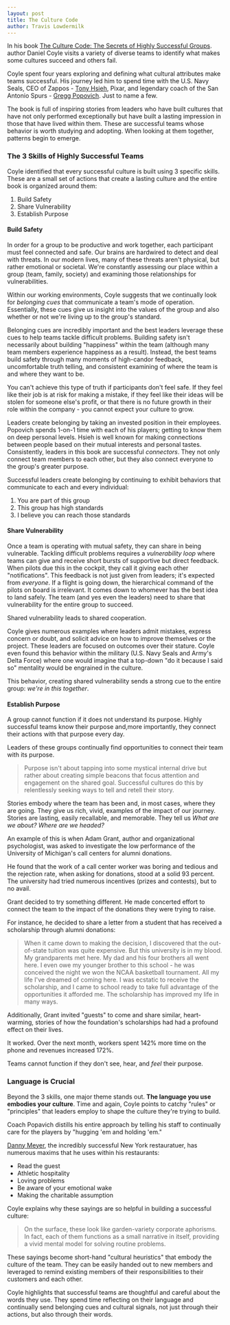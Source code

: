 ```yaml
---
layout: post
title: The Culture Code
author: Travis Lowdermilk
---
```

In his book [The Culture Code: The Secrets of Highly Successful Groups](https://smile.amazon.com/Culture-Code-Secrets-Highly-Successful/dp/0804176981/ "The Culture Code: The Secrets of Highly Successful Groups"). author Daniel Coyle visits a variety of diverse teams to identify what makes some cultures succeed and others fail.

Coyle spent four years exploring and defining what cultural attributes make teams successful. His journey led him to spend time with the U.S. Navy Seals, CEO of Zappos - [Tony Hsieh](https://en.wikipedia.org/wiki/Tony_Hsieh "Tony Hsieh"), Pixar, and legendary coach of the San Antonio Spurs - [Gregg Popovich](https://en.wikipedia.org/wiki/Gregg_Popovich "Gregg Popovich"). Just to name a few.

The book is full of inspiring stories from leaders who have built cultures that have not only performed exceptionally but have built a lasting impression in those that have lived within them. These are successful teams whose behavior is worth studying and adopting. When looking at them together, patterns begin to emerge.

### The 3 Skills of Highly Successful Teams ###
Coyle identified that every successful culture is built using 3 specific skills. These are a small set of actions that create a lasting culture and the entire book is organized around them:

1. Build Safety
2. Share Vulnerability
3. Establish Purpose

#### Build Safety ####
In order for a group to be productive and work together, each participant must feel connected and safe. Our brains are hardwired to detect and deal with threats. In our modern lives, many of these threats aren't physical, but rather emotional or societal. We're constantly assessing our place within a group (team, family, society) and examining those relationships for vulnerabilities.

Within our working environments, Coyle suggests that we continually look for _belonging cues_ that communicate a team's mode of operation. Essentially, these cues give us insight into the values of the group and also whether or not we're living up to the group's standard.

Belonging cues are incredibly important and the best leaders leverage these cues to help teams tackle difficult problems. Building safety isn't necessarily about building "happiness" within the team (although many team members experience happiness as a result). Instead, the best teams build safety through many moments of high-candor feedback, uncomfortable truth telling, and consistent examining of where the team is and where they want to be. 

You can't achieve this type of truth if participants don't feel safe. If they feel like their job is at risk for making a mistake, if they feel like their ideas will be stolen for someone else's profit, or that there is no future growth in their role within the company - you cannot expect your culture to grow.

Leaders create belonging by taking an invested position in their employees. Popovich spends 1-on-1 time with each of his players; getting to know them on deep personal levels. Hsieh is well known for making connections between people based on their mutual interests and personal tastes. Consistently, leaders in this book are successful _connectors_. They not only connect team members to each other, but they also connect everyone to the group's greater purpose.

Successful leaders create belonging by continuing to exhibit behaviors that communicate to each and every individual:

1. You are part of this group
2. This group has high standards
3. I believe you can reach those standards

#### Share Vulnerability ####
Once a team is operating with mutual safety, they can share in being vulnerable. Tackling difficult problems requires a _vulnerability loop_ where teams can give and receive short bursts of supportive but direct feedback. When pilots due this in the cockpit, they call it giving each other "notifications". This feedback is not just given from leaders; it's expected from _everyone_. If a flight is going down, the hierarchical command of the pilots on board is irrelevant. It comes down to whomever has the best idea to land safely. The team (and yes even the leaders) need to share that vulnerability for the entire group to succeed.

Shared vulnerability leads to shared cooperation.

Coyle gives numerous examples where leaders admit mistakes, express concern or doubt, and solicit advice on how to improve themselves or the project. These leaders are focused on outcomes over their stature. Coyle even found this behavior within the military (U.S. Navy Seals and Army's Delta Force) where one would imagine that a top-down "do it because I said so" mentality would be engrained in the culture. 

This behavior, creating shared vulnerability sends a strong cue to the entire group: _we're in this together_.

#### Establish Purpose ####
A group cannot function if it does not understand its purpose. Highly successful teams know their purpose and,more importantly, they connect their actions with that purpose every day.

Leaders of these groups continually find opportunities to connect their team with its purpose.

> Purpose isn't about tapping into some mystical internal drive but rather about creating simple beacons that focus attention and engagement on the shared goal. Successful cultures do this by relentlessly seeking ways to tell and retell their story.

Stories embody where the team has been and, in most cases, where they are going. They give us rich, vivid, examples of the impact of our journey. Stories are lasting, easily recallable, and memorable. They tell us _What are we about?_ _Where are we headed?_

An example of this is when Adam Grant, author and organizational psychologist, was asked to investigate the low performance of the University of Michigan's call centers for alumni donations.

He found that the work of a call center worker was boring and tedious and the rejection rate, when asking for donations, stood at a solid 93 percent. The university had tried numerous incentives (prizes and contests), but to no avail.

Grant decided to try something different. He made concerted effort to connect the team to the impact of the donations they were trying to raise.

For instance, he decided to share a letter from a student that has received a scholarship through alumni donations:

> When it came down to making the decision, I discovered that the out-of-state tuition was quite expensive. But this university is in my blood. My grandparents met here. My dad and his four brothers all went here. I even owe my younger brother to this school - he was conceived the night we won the NCAA basketball tournament. All my life I've dreamed of coming here. I was ecstatic to receive the scholarship, and I came to school ready to take full advantage of the opportunities it afforded me. The scholarship has improved my life in many ways.

Additionally, Grant invited "guests" to come and share similar, heart-warming, stories of how the foundation's scholarships had had a profound effect on their lives.

It worked. Over the next month, workers spent 142% more time on the phone and revenues increased 172%.

Teams cannot function if they don't see, hear, and _feel_ their purpose.

### Language is Crucial ####
Beyond the 3 skills, one major theme stands out. **The language you use embodies your culture**. Time and again, Coyle points to catchy "rules" or "principles" that leaders employ to shape the culture they're trying to build.

Coach Popavich distills his entire approach by telling his staff to continually care for the players by "hugging 'em and holding 'em."

[Danny Meyer](https://en.wikipedia.org/wiki/Danny_Meyer "Danny Meyer"), the incredibly successful New York restauratuer, has numerous maxims that he uses within his restaurants:

* Read the guest
* Athletic hospitality
* Loving problems
* Be aware of your emotional wake
* Making the charitable assumption

Coyle explains why these sayings are so helpful in building a successful culture:

> On the surface, these look like garden-variety corporate aphorisms. In fact, each of them functions as a small narrative in itself, providing a vivid mental model for solving routine problems.

These sayings become short-hand "cultural heuristics" that embody the culture of the team. They can be easily handed out to new members and leveraged to remind existing members of their responsibilities to their customers and each other.

Coyle highlights that successful teams are thoughtful and careful about the words they use. They spend time reflecting on their language and continually send belonging cues and cultural signals, not just through their actions, but also through their words.